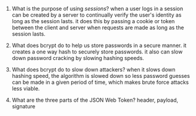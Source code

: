 <!-- Answers to the Short Answer Essay Questions go here -->

1. What is the purpose of using _sessions_?  when a user logs in a session can be created by a server to continually verify the user's identity as long as the session lasts.  it does this by passing a cookie or token between the client and server when requests are made as long as the session lasts. 

2. What does bcrypt do to help us store passwords in a secure manner.  it creates a one way hash to securely store passwords.  it also can slow down password cracking by slowing hashing speeds. 

3. What does bcrypt do to slow down attackers?  when it slows down hashing speed, the algorithm is slowed down so less password guesses can be made in a given period of time, which makes brute force attacks less viable. 

4. What are the three parts of the JSON Web Token?  header, payload, signature
